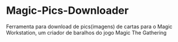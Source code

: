 Magic-Pics-Downloader
=====================

Ferramenta para download de pics(imagens) de cartas para o Magic Workstation, um criador de baralhos do jogo Magic The Gathering